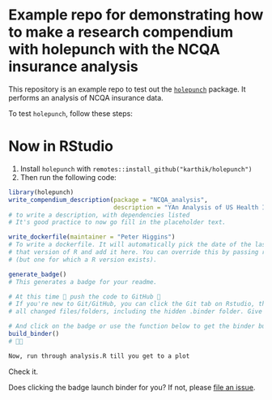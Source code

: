 # Example repo for demonstrating how to make a research compendium with holepunch with the NCQA insurance analysis

This repository is an example repo to test out the [`holepunch`](https://github.com/karthik/holepunch) package. It performs an analysis of NCQA insurance data.

To test `holepunch`, follow these steps:





# Now in RStudio

1. Install `holepunch` with `remotes::install_github("karthik/holepunch")`
2. Then run the following code:

```r
library(holepunch)
write_compendium_description(package = "NCQA_analysis", 
                             description = "YAn Analysis of US Health Insurance Satisfaction")
# to write a description, with dependencies listed 
# It's good practice to now go fill in the placeholder text.

write_dockerfile(maintainer = "Peter Higgins") 
# To write a dockerfile. It will automatically pick the date of the last modified file, match it to 
# that version of R and add it here. You can override this by passing r_date to some arbitrary date
# (but one for which a R version exists).

generate_badge()
# This generates a badge for your readme.

# At this time 🙌 push the code to GitHub 🙌
# If you're new to Git/GitHub, you can click the Git tab on Rstudio, then click commit to see
# all changed files/folders, including the hidden .binder folder. Give this a commmit message and push

# And click on the badge or use the function below to get the binder built ahead of time.
build_binder()
# 🤞🚀

Now, run through analysis.R till you get to a plot
```

Check it.

Does clicking the badge launch binder for you? If not, please [file an issue](https://github.com/karthik/binder-test/issues/new).
